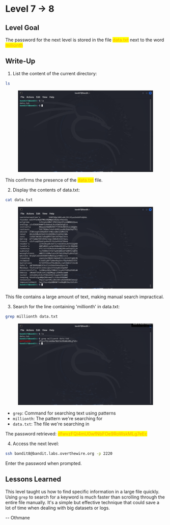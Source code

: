 # Level 7 → 8

## Level Goal

The password for the next level is stored in the file <mark style="color:orange;">data.txt</mark> next to the word <mark style="color:orange;">millionth</mark>



## Write-Up

1. List the content of the current directory:

```sh
ls
```

<figure><img src="../../../.gitbook/assets/image.png" alt="ls"><figcaption></figcaption></figure>

This confirms the presence of the <mark style="color:orange;">data.txt</mark> file.

2. Display the contents of data.txt:

```sh
cat data.txt
```

<figure><img src="../../../.gitbook/assets/image (2).png" alt="cat data.txt"><figcaption></figcaption></figure>

This file contains a large amount of text, making manual search impractical.

3. Search for the line containing 'millionth' in data.txt:

```sh
grep millionth data.txt
```

<figure><img src="../../../.gitbook/assets/image (1).png" alt="grep millionth data.txt"><figcaption></figcaption></figure>

* `grep`: Command for searching text using patterns
* `millionth`: The pattern we're searching for
* `data.txt`: The file we're searching in

The password retrieved: <mark style="color:orange;">dfwvzFQi4mU0wfNbFOe9RoWskMLg7eEc</mark>

4. Access the next level:

```sh
ssh bandit8@bandit.labs.overthewire.org -p 2220
```

Enter the password when prompted.



## Lessons Learned

This level taught us how to find specific information in a large file quickly. Using `grep` to search for a keyword is much faster than scrolling through the entire file manually. It's a simple but effective technique that could save a lot of time when dealing with big datasets or logs.



\-- Othmane



